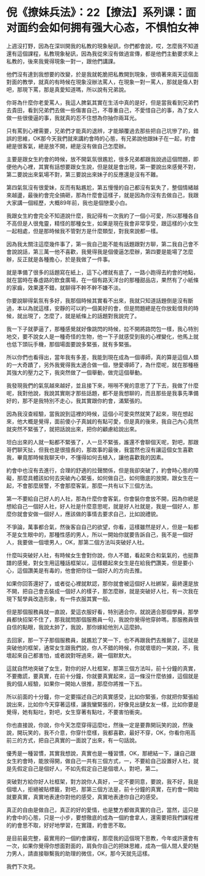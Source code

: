 # 倪《撩妹兵法》：22【撩法】系列课：面对面约会如何拥有强大心态，不惧怕女神

上週沒打野，因為在深圳開我的私教的現象秘訊，你們都會說，哎，怎麼我不知道還有這個課程，私教現象秘訊，因為我從來沒有做過宣傳，都是他們主動要求來上私教的，後來我覺得現象一對一，跟他們講課。

他們沒有達到我想要的改變，於是我就乾脆把私教開到現象，很噴著來兩天這個面對面的教學，就真的有時候在現象沒辦法罵人，在現象一對一罵人，那就是傷人對吧，那現下罵，那是真愛知道嗎，所以說有兄弟說。

你哥為什麼你老愛罵人，我這人脾氣其實在生活中真的是好，但是當我看到兄弟們去貴田，看到兄弟們去做一些傷害自己，不尊重自己，不愛惜自己的事，為了女人做一些很傻逼的事，我就真的忍不住想為你抽你兩耳光。

只有罵到心裡需要，兄弟們才能真的退辨，才能顛覆過去那些把自己坑慘了的，錯誤的思維，OK那今天我們就來講約會時的心態，有兄弟說他跟妹子在一起，約會總是很客氣，總是放不開，總是沒有做自己怎麼辦。

主要是跟女生約會的時候，放不開氣氛很尷尬，很多兄弟都跟我說過這個問題，即便他內心裡，其實有話想要跟女生說，但是就是會出現，第一要說出來感覺不對，第二要說出來氣場不對，第三要說出來妹子的反應還是沒有不難。

第四氣氛沒有很愛妹，反而有點尷尬，第五慢慢的自己都沒有氣失了，整個情緒越來越盪，最後約會完全搞砸，那為什麼會這樣子，就是因為你沒有去做自己，我跟大家講一個經歷，大概89年前，我也是個戀愛小白。

我跟女生約會完全不知道說什麼，我記得有一次我約了一個小可愛，所以那種各自不高但是人很鬼靈，精怪的那種女生，如果是現在我會非常享受，跟這樣的小女生一起相處，但是那時候我不管對方是什麼類型，對我來說都一樣。

因為我太關注這麼幾件事了，第一我自己能不能有話題跟對方聊，第二我自己會不會說說話，第三萬一他不喜歡，我覺得我是個傻逼怎麼辦，第四要是能場了怎麼辦，反正就是各種擔心，於是我做了一件事。

就是準備了很多的話題寫在紙上，這下心裡就有底了，一路小跑得去約會的地點，就在當時在春虛路的飲食廣場，在一個有路天洋台的那種甜品店，果然有了小紙條的家齒，效果還不錯，就聊得不幹不幹不嫌不淡。

你要說聊得氣氛有多好，我那個時候其實看不出來，我就只知道話題倒是沒有斷過，本以為就這樣，安靜的可以約一個美好的會，但是問題總是在你放鬆借貝的時候，就出現了，怎麼了，就是紙條上的話題對我說完了。

我一下子就夢逼了，那種感覺就好像跳閃的時候，拉不開將路閃包一樣，我心特別地交，要不說女人是一種奇怪的生物，他一下子就感受到我的心裡變化，他馬上就也低下頭玩手機，那個場面要說多緊張，就有多緊張。

所以你們也看得出，當年我有多差，我能到現在成為一個導師，真的算是這個人類的一大奇蹟了，另外我覺得我太適合做一個，戀愛導師了，為什麼呢，就在那種極其強大的壓力之下，我突然做了一個舉動，做完這個舉動。

我發現我們的氣氛越來越好，並且接下來，嘮嘮不覺的意思了了下去，我做了什麼呢，我對他說，我說其實剛才那些話題，都不是我想聊的，而且那些是我事先準備好的，那不是我特別不走心，我其實跟你約會，滿緊張的。

因為我沒查經驗，當我說到這裡的時候，這個小可愛突然就笑了起來，現在想起來，他大概是覺得，面前傻小子真誠的有點可愛，但是真的後來，我自己內心竟然就突然不緊張了，就把話說出來，把你的顧慮給說出來。

坦白出來的人就一點都不緊張了，人一旦不緊張，誰還不會聊個天呢，對吧，那跟哥們聊天扯，但我也是很擅長的，那故事的最後，我當然也沒有讓這個女生喜歡我，畢竟那時候我聊天中，不懂得如何去植入，讓他喜歡我的因素。

約會中也沒有去進行，合理的舒適的拉聲關係，但是我卻突破了，約會時心態的障礙，那麼具體該如何去突破內心緊張，如何做自己，如何徹底的放開，跟女生在一起，不會那麼居警，不會那麼客氣，那麼一共有以下三個方法。

第一不要給自己好人的人社，那為什麼你會客氣，你會裝你會放不開，因為你總是想給自己一個好人社，好人社是什麼意思呢，就是好人社就是，我是一個好人，那麼你就會安做一個好人，應該做的事情去要求自己，比如說禮貌。

不爭論，萬事都合氣，然後客自自己的欲望，你看，這樣雖然是好人，但是一點都不是女生眼中的，那種性感的男人，所以一開始你就要告訴自己，我不是一個好人，我要做一個壞男人，OK，那第二個方法叫突破好人社。

什麼叫突破好人社，有時候女生會對你說，你人不錯，看起來合和氣氣的，也挺靠譜的感覺，對女生用這種話框架以，這樣聽起來女生是在給我們讚美，但是要小心，這個讚美是有毒的，他會把你往一個好人的方向去推。

如果你回答還好了，或者從心裡就默認，那你就會被這個好人社綁架，最終還是放不開，把自己會去裝成一個好人的樣子，那怎麼辦，就是突破好人社，有一次我在現下幫學員改造形象，有一件衣服其實一般。

但是那個服務員就一直說，愛這衣服好看，特別適合你，就說適合那個學員，那學員都快招架不住了，那我就問那個服務員一句，我說你覺得他穿帥嗎，那服務員很自信的點眼，我說太帥了，我說，那你嫁給他別人這麼帥。

去回家，那一下子那個服務員，就尷尬了笑一下，也不再跟我們去推銷了，這就是突破他的框架，通常女生跟我們說，你人不錯的時候，你就壞壞的一笑說，不，我壞起來自己都害怕，或者說對呀過來，親一個默默大。

這就自然地突破了女生，對你的好人社框架，那第三個方法叫，前十分鐘的真實，不要撒謊，要真實，在前十分鐘，你就要真實起來，這一條沒什麼依據，這個就是我的個人經驗，如果你一開始人很推，那麼你將推一下五。

所以前面的十分鐘，你一定要描述自己的真實感受，比如你緊張，你就把你緊張給說出來，比如你今天穿著這樣，讓我蠻緊張的，好像見出鏈女友一樣，比如你要是覺得，她有點吐，對吧，女生穿著有點吐，不要害怕衝突。

你也直接說，你說，你今天怎麼穿得這麼吐，然後一定是要靠開玩笑的說，然後說，開玩笑的，我不介意，你穿什麼樣，我都喜歡，最好不穿，OK，你看你用高前三的方式，把自己真實的一面說了出來，有一句話說。

優秀是一種習慣，其實我想說，真實也是一種習慣，OK，那總結一下，讓自己跟女生約會時，能放得開，做自己一共有三個方式，一，不要給自己設置好人社，就是先假定自己是個好人，不如先假定自己是個壞人，對吧，第二。

突破對方給你好人社框架，對方說你人真好，一定不要同意，要說，我不好，我是個壞人，拒絕被貼標籤，對吧，那第三個方法是，前十分鐘的真實，在約會一開始就要真實，真實地表達你對他的感受，真實地表達你自己的感受。

真正的自由是做自己，真正的好的愛情，也是雙方都做真實的自己，當然，這只是約會中的心態，只是一小步，要想徹底的成為一個約會拿人，還需要把我們課程裡的約會思不取，好好地學習，在實踐，約會思不取。

是目前最完整，最實用的一個約會課程，那麼我的這個現下思教，今年或許還會有一次，如果你覺得你想面對面的，肩負你自己的把妹思維，成為一個人間人愛的魅力男人，請直接聯繫我的助理的微信，OK，那今天就先這樣。

我們下次見。